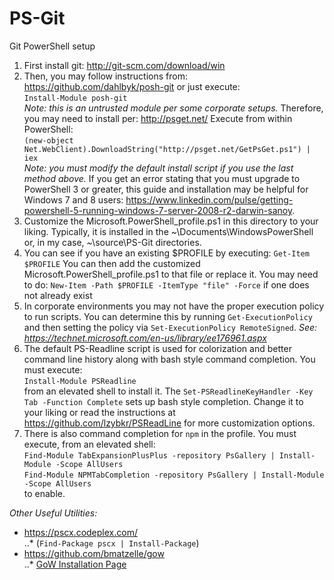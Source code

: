 PS-Git
======

Git PowerShell setup

1. First install git: http://git-scm.com/download/win
2. Then, you may follow instructions from: https://github.com/dahlbyk/posh-git  or just execute:  
```Install-Module posh-git```  
_Note: this is an untrusted module per some corporate setups._ Therefore, you may need to install per: http://psget.net/  Execute from within PowerShell:  
```(new-object Net.WebClient).DownloadString("http://psget.net/GetPsGet.ps1") | iex```  
_Note: you must modify the default install script if you use the last method above._
  If you get an error stating that you must upgrade to PowerShell 3 or greater, this guide and installation may be helpful for Windows 7 and 8 users: https://www.linkedin.com/pulse/getting-powershell-5-running-windows-7-server-2008-r2-darwin-sanoy.
3. Customize the Microsoft.PowerShell_profile.ps1 in this directory to your liking. Typically, it is installed in the ~\\Documents\\WindowsPowerShell or, in my case, ~\\source\\PS-Git directories.
4. You can see if you have an existing $PROFILE by executing:
```Get-Item $PROFILE```
You can then add the customized Microsoft.PowerShell_profile.ps1 to that file or replace it. You may need to do:
```New-Item -Path $PROFILE -ItemType "file" -Force``` 
if one does not already exist
5. In corporate environments you may not have the proper execution policy to run scripts. You can determine this by running `Get-ExecutionPolicy` and then setting the policy via `Set-ExecutionPolicy RemoteSigned`. _See: https://technet.microsoft.com/en-us/library/ee176961.aspx_
6. The default PS-Readline script is used for colorization and better command line history along with bash style command completion. You must execute:   
```Install-Module PSReadline```  
  from an elevated shell to install it. The `Set-PSReadlineKeyHandler -Key Tab -Function Complete` sets up bash style completion. Change it to your liking or read the instructions at https://github.com/lzybkr/PSReadLine for more customization options.
7. There is also command completion for `npm` in the profile. You must execute, from an elevated shell:  
```Find-Module TabExpansionPlusPlus -repository PsGallery | Install-Module -Scope AllUsers```  
```Find-Module NPMTabCompletion -repository PsGallery | Install-Module -Scope AllUsers```  
  to enable.

_Other Useful Utilities:_  
* https://pscx.codeplex.com/  
..* (```Find-Package pscx | Install-Package```)  
* https://github.com/bmatzelle/gow  
..* [GoW Installation Page](https://github.com/bmatzelle/gow/downloads "Download")


